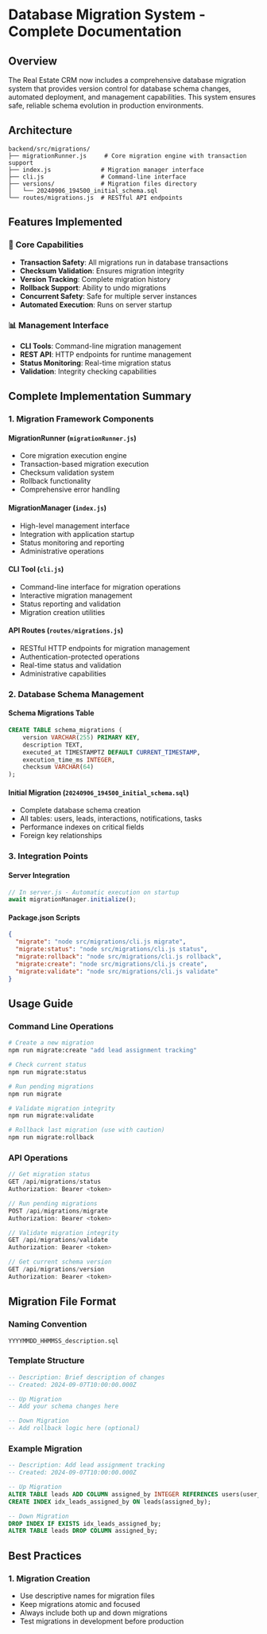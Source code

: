 
# Database Migration System - Complete Documentation

## Overview

The Real Estate CRM now includes a comprehensive database migration system that provides version control for database schema changes, automated deployment, and management capabilities. This system ensures safe, reliable schema evolution in production environments.

## Architecture

```
backend/src/migrations/
├── migrationRunner.js     # Core migration engine with transaction support
├── index.js              # Migration manager interface
├── cli.js                # Command-line interface
├── versions/             # Migration files directory
│   └── 20240906_194500_initial_schema.sql
└── routes/migrations.js  # RESTful API endpoints
```

## Features Implemented

### 🔧 Core Capabilities
- **Transaction Safety**: All migrations run in database transactions
- **Checksum Validation**: Ensures migration integrity
- **Version Tracking**: Complete migration history
- **Rollback Support**: Ability to undo migrations
- **Concurrent Safety**: Safe for multiple server instances
- **Automated Execution**: Runs on server startup

### 📊 Management Interface
- **CLI Tools**: Command-line migration management
- **REST API**: HTTP endpoints for runtime management
- **Status Monitoring**: Real-time migration status
- **Validation**: Integrity checking capabilities

## Complete Implementation Summary

### 1. Migration Framework Components

#### **MigrationRunner** (`migrationRunner.js`)
- Core migration execution engine
- Transaction-based migration execution
- Checksum validation system
- Rollback functionality
- Comprehensive error handling

#### **MigrationManager** (`index.js`)
- High-level management interface
- Integration with application startup
- Status monitoring and reporting
- Administrative operations

#### **CLI Tool** (`cli.js`)
- Command-line interface for migration operations
- Interactive migration management
- Status reporting and validation
- Migration creation utilities

#### **API Routes** (`routes/migrations.js`)
- RESTful HTTP endpoints for migration management
- Authentication-protected operations
- Real-time status and validation
- Administrative capabilities

### 2. Database Schema Management

#### **Schema Migrations Table**
```sql
CREATE TABLE schema_migrations (
    version VARCHAR(255) PRIMARY KEY,
    description TEXT,
    executed_at TIMESTAMPTZ DEFAULT CURRENT_TIMESTAMP,
    execution_time_ms INTEGER,
    checksum VARCHAR(64)
);
```

#### **Initial Migration** (`20240906_194500_initial_schema.sql`)
- Complete database schema creation
- All tables: users, leads, interactions, notifications, tasks
- Performance indexes on critical fields
- Foreign key relationships

### 3. Integration Points

#### **Server Integration**
```javascript
// In server.js - Automatic execution on startup
await migrationManager.initialize();
```

#### **Package.json Scripts**
```json
{
  "migrate": "node src/migrations/cli.js migrate",
  "migrate:status": "node src/migrations/cli.js status",
  "migrate:rollback": "node src/migrations/cli.js rollback",
  "migrate:create": "node src/migrations/cli.js create",
  "migrate:validate": "node src/migrations/cli.js validate"
}
```

## Usage Guide

### Command Line Operations

```bash
# Create a new migration
npm run migrate:create "add lead assignment tracking"

# Check current status
npm run migrate:status

# Run pending migrations
npm run migrate

# Validate migration integrity
npm run migrate:validate

# Rollback last migration (use with caution)
npm run migrate:rollback
```

### API Operations

```javascript
// Get migration status
GET /api/migrations/status
Authorization: Bearer <token>

// Run pending migrations
POST /api/migrations/migrate
Authorization: Bearer <token>

// Validate migration integrity
GET /api/migrations/validate
Authorization: Bearer <token>

// Get current schema version
GET /api/migrations/version
Authorization: Bearer <token>
```

## Migration File Format

### Naming Convention
`YYYYMMDD_HHMMSS_description.sql`

### Template Structure
```sql
-- Description: Brief description of changes
-- Created: 2024-09-07T10:00:00.000Z

-- Up Migration
-- Add your schema changes here

-- Down Migration  
-- Add rollback logic here (optional)
```

### Example Migration
```sql
-- Description: Add lead assignment tracking
-- Created: 2024-09-07T10:00:00.000Z

-- Up Migration
ALTER TABLE leads ADD COLUMN assigned_by INTEGER REFERENCES users(user_id);
CREATE INDEX idx_leads_assigned_by ON leads(assigned_by);

-- Down Migration
DROP INDEX IF EXISTS idx_leads_assigned_by;
ALTER TABLE leads DROP COLUMN assigned_by;
```

## Best Practices

### 1. Migration Creation
- Use descriptive names for migration files
- Keep migrations atomic and focused
- Always include both up and down migrations
- Test migrations in development before production